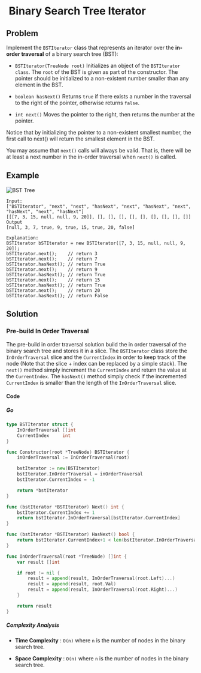 #  Binary Search Tree Iterator

## Problem

Implement the `BSTIterator` class that represents an iterator over the **in-order traversal** of a binary search tree (BST):

- `BSTIterator(TreeNode root)` Initializes an object of the `BSTIterator class`. The `root` of the BST is given as part of the constructor. The pointer should be initialized to a non-existent number smaller than any element in the BST.

- `boolean hasNext()` Returns `true` if there exists a number in the traversal to the right of the pointer, otherwise returns `false`.

- `int next()` Moves the pointer to the right, then returns the number at the pointer.

Notice that by initializing the pointer to a non-existent smallest number, the first call to next() will return the smallest element in the BST.

You may assume that `next()` calls will always be valid. That is, there will be at least a next number in the in-order traversal when `next()` is called.

## Example

![BST Tree](https://assets.leetcode.com/uploads/2018/12/25/bst-tree.png)

```text
Input:
["BSTIterator", "next", "next", "hasNext", "next", "hasNext", "next", "hasNext", "next", "hasNext"]
[[[7, 3, 15, null, null, 9, 20]], [], [], [], [], [], [], [], [], []]
Output
[null, 3, 7, true, 9, true, 15, true, 20, false]

Explanation:
BSTIterator bSTIterator = new BSTIterator([7, 3, 15, null, null, 9, 20]);
bSTIterator.next();    // return 3
bSTIterator.next();    // return 7
bSTIterator.hasNext(); // return True
bSTIterator.next();    // return 9
bSTIterator.hasNext(); // return True
bSTIterator.next();    // return 15
bSTIterator.hasNext(); // return True
bSTIterator.next();    // return 20
bSTIterator.hasNext(); // return False
```

## Solution

### Pre-build In Order Traversal

The pre-build in order traversal solution build the in order traversal of the binary search tree and stores it in a slice.
The `BSTIterator` class store the `InOrderTraversal` slice and the `CurrentIndex` in order to keep track of the node
(Note that the slice + index can be replaced by a simple stack).
The `next()` method simply increment the `CurrentIndex` and return the value at the `CurrentIndex`.
The `hasNext()` method simply check if the incremented `CurrentIndex` is smaller than the length of the `InOrderTraversal` slice.

#### Code

##### Go

```go
type BSTIterator struct {
    InOrderTraversal []int
    CurrentIndex     int
}

func Constructor(root *TreeNode) BSTIterator {
    inOrderTraversal := InOrderTraversal(root)

    bstIterator := new(BSTIterator)
    bstIterator.InOrderTraversal = inOrderTraversal
    bstIterator.CurrentIndex = -1

    return *bstIterator
}

func (bstIterator *BSTIterator) Next() int {
    bstIterator.CurrentIndex += 1
    return bstIterator.InOrderTraversal[bstIterator.CurrentIndex]
}

func (bstIterator *BSTIterator) HasNext() bool {
    return bstIterator.CurrentIndex+1 < len(bstIterator.InOrderTraversal)
}

func InOrderTraversal(root *TreeNode) []int {
    var result []int

    if root != nil {
        result = append(result, InOrderTraversal(root.Left)...)
        result = append(result, root.Val)
        result = append(result, InOrderTraversal(root.Right)...)
    }

    return result
}
```

##### Complexity Analysis

- **Time Complexity** : `O(n)` where `n` is the number of nodes in the binary search tree.

- **Space Complexity** : `O(n)` where `n` is the number of nodes in the binary search tree.
